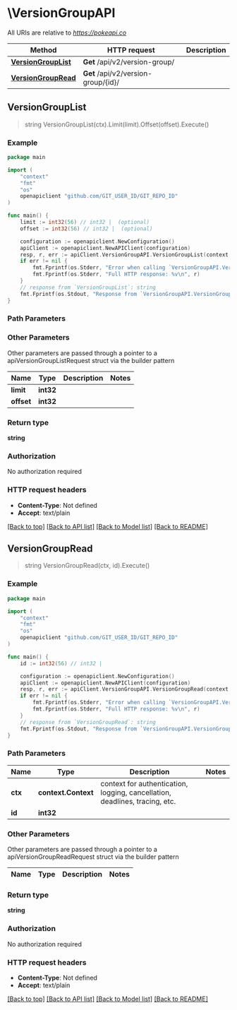 # \VersionGroupAPI

All URIs are relative to *https://pokeapi.co*

Method | HTTP request | Description
------------- | ------------- | -------------
[**VersionGroupList**](VersionGroupAPI.md#VersionGroupList) | **Get** /api/v2/version-group/ | 
[**VersionGroupRead**](VersionGroupAPI.md#VersionGroupRead) | **Get** /api/v2/version-group/{id}/ | 



## VersionGroupList

> string VersionGroupList(ctx).Limit(limit).Offset(offset).Execute()



### Example

```go
package main

import (
	"context"
	"fmt"
	"os"
	openapiclient "github.com/GIT_USER_ID/GIT_REPO_ID"
)

func main() {
	limit := int32(56) // int32 |  (optional)
	offset := int32(56) // int32 |  (optional)

	configuration := openapiclient.NewConfiguration()
	apiClient := openapiclient.NewAPIClient(configuration)
	resp, r, err := apiClient.VersionGroupAPI.VersionGroupList(context.Background()).Limit(limit).Offset(offset).Execute()
	if err != nil {
		fmt.Fprintf(os.Stderr, "Error when calling `VersionGroupAPI.VersionGroupList``: %v\n", err)
		fmt.Fprintf(os.Stderr, "Full HTTP response: %v\n", r)
	}
	// response from `VersionGroupList`: string
	fmt.Fprintf(os.Stdout, "Response from `VersionGroupAPI.VersionGroupList`: %v\n", resp)
}
```

### Path Parameters



### Other Parameters

Other parameters are passed through a pointer to a apiVersionGroupListRequest struct via the builder pattern


Name | Type | Description  | Notes
------------- | ------------- | ------------- | -------------
 **limit** | **int32** |  | 
 **offset** | **int32** |  | 

### Return type

**string**

### Authorization

No authorization required

### HTTP request headers

- **Content-Type**: Not defined
- **Accept**: text/plain

[[Back to top]](#) [[Back to API list]](../README.md#documentation-for-api-endpoints)
[[Back to Model list]](../README.md#documentation-for-models)
[[Back to README]](../README.md)


## VersionGroupRead

> string VersionGroupRead(ctx, id).Execute()



### Example

```go
package main

import (
	"context"
	"fmt"
	"os"
	openapiclient "github.com/GIT_USER_ID/GIT_REPO_ID"
)

func main() {
	id := int32(56) // int32 | 

	configuration := openapiclient.NewConfiguration()
	apiClient := openapiclient.NewAPIClient(configuration)
	resp, r, err := apiClient.VersionGroupAPI.VersionGroupRead(context.Background(), id).Execute()
	if err != nil {
		fmt.Fprintf(os.Stderr, "Error when calling `VersionGroupAPI.VersionGroupRead``: %v\n", err)
		fmt.Fprintf(os.Stderr, "Full HTTP response: %v\n", r)
	}
	// response from `VersionGroupRead`: string
	fmt.Fprintf(os.Stdout, "Response from `VersionGroupAPI.VersionGroupRead`: %v\n", resp)
}
```

### Path Parameters


Name | Type | Description  | Notes
------------- | ------------- | ------------- | -------------
**ctx** | **context.Context** | context for authentication, logging, cancellation, deadlines, tracing, etc.
**id** | **int32** |  | 

### Other Parameters

Other parameters are passed through a pointer to a apiVersionGroupReadRequest struct via the builder pattern


Name | Type | Description  | Notes
------------- | ------------- | ------------- | -------------


### Return type

**string**

### Authorization

No authorization required

### HTTP request headers

- **Content-Type**: Not defined
- **Accept**: text/plain

[[Back to top]](#) [[Back to API list]](../README.md#documentation-for-api-endpoints)
[[Back to Model list]](../README.md#documentation-for-models)
[[Back to README]](../README.md)

